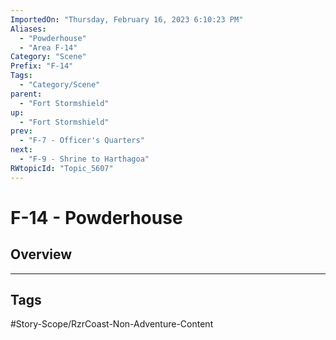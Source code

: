 ```yaml
---
ImportedOn: "Thursday, February 16, 2023 6:10:23 PM"
Aliases:
  - "Powderhouse"
  - "Area F-14"
Category: "Scene"
Prefix: "F-14"
Tags:
  - "Category/Scene"
parent:
  - "Fort Stormshield"
up:
  - "Fort Stormshield"
prev:
  - "F-7 - Officer's Quarters"
next:
  - "F-9 - Shrine to Harthagoa"
RWtopicId: "Topic_5607"
---
```

# F-14 - Powderhouse
## Overview

---
## Tags
#Story-Scope/RzrCoast-Non-Adventure-Content

